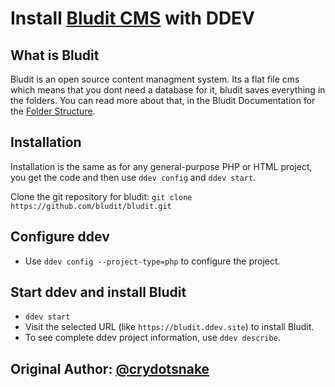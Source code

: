 # Install [Bludit CMS](https://www.bludit.com/) with DDEV

## What is Bludit

Bludit is an open source content managment system. Its a flat file cms which means that you dont need a database for it, bludit saves everything in the folders. You can read more about that, in the Bludit Documentation for the [Folder Structure](https://docs.bludit.com/en/developers/folder-structure).

## Installation

Installation is the same as for any general-purpose PHP or HTML project, you get the code and then use `ddev config` and `ddev start`.

Clone the git repository for bludit: `git clone https://github.com/bludit/bludit.git`

## Configure ddev

* Use `ddev config --project-type=php` to configure the project.

## Start ddev and install Bludit

* `ddev start`
* Visit the selected URL (like `https://bludit.ddev.site`) to install Bludit.
* To see complete ddev project information, use `ddev describe`.

## Original Author: [@crydotsnake](https://twitter.com/crydotsnake)
